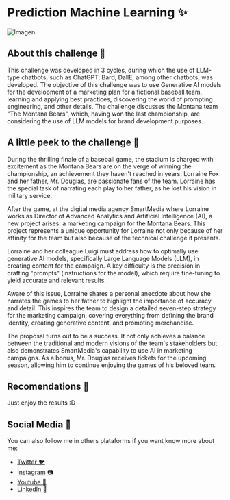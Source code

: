 # Prediction Machine Learning ✨

![Imagen](https://wallpapercrafter.com/desktop/10747-baseball-ball-grass-4k.jpg)

## About this challenge 💪

This challenge was developed in 3 cycles, during which the use of LLM-type chatbots, such as ChatGPT, Bard, DallE, among other chatbots, was developed.
The objective of this challenge was to use Generative AI models for the development of a marketing plan for a fictional baseball team, learning and applying best practices, discovering the world of prompting engineering, and other details.
The challenge discusses the Montana team "The Montana Bears", which, having won the last championship, are considering the use of LLM models for brand development purposes.

## A little peek to the challenge 👀

During the thrilling finale of a baseball game, the stadium is charged with excitement as the Montana Bears are on the verge of winning the championship, an achievement they haven't reached in years. Lorraine Fox and her father, Mr. Douglas, are passionate fans of the team. Lorraine has the special task of narrating each play to her father, as he lost his vision in military service.

After the game, at the digital media agency SmartMedia where Lorraine works as Director of Advanced Analytics and Artificial Intelligence (AI), a new project arises: a marketing campaign for the Montana Bears. This project represents a unique opportunity for Lorraine not only because of her affinity for the team but also because of the technical challenge it presents.

Lorraine and her colleague Luigi must address how to optimally use generative AI models, specifically Large Language Models (LLM), in creating content for the campaign. A key difficulty is the precision in crafting "prompts" (instructions for the model), which require fine-tuning to yield accurate and relevant results.

Aware of this issue, Lorraine shares a personal anecdote about how she narrates the games to her father to highlight the importance of accuracy and detail. This inspires the team to design a detailed seven-step strategy for the marketing campaign, covering everything from defining the brand identity, creating generative content, and promoting merchandise.

The proposal turns out to be a success. It not only achieves a balance between the traditional and modern visions of the team's stakeholders but also demonstrates SmartMedia's capability to use AI in marketing campaigns. As a bonus, Mr. Douglas receives tickets for the upcoming season, allowing him to continue enjoying the games of his beloved team.

## Recomendations 🫶

Just enjoy the results :D

## Social Media 🙌

You can also follow me in others plataforms if you want know more about me:

- [Twitter 🐦](https://www.twitter.com/i343spark)
- [Instagram 📷](https://www.instagram.com/i343spark)
- [Youtube 🎥](https://www.youtube.com/i343spark)
- [LinkedIn 📄](https://linkedin.com/in/pablo-miguel-salas-gonzález-0511a61b9)
